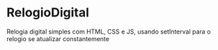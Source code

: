 # RelogioDigital
Relogia digital simples com HTML, CSS e JS, usando setInterval para o relogio se atualizar constantemente 
